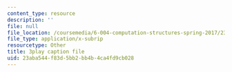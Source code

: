 ```yaml
---
content_type: resource
description: ''
file: null
file_location: /coursemedia/6-004-computation-structures-spring-2017/23aba544f83d5bb2bb4b4ca4fd9cb028_3KJeK-UUADA.vtt
file_type: application/x-subrip
resourcetype: Other
title: 3play caption file
uid: 23aba544-f83d-5bb2-bb4b-4ca4fd9cb028
---
```

